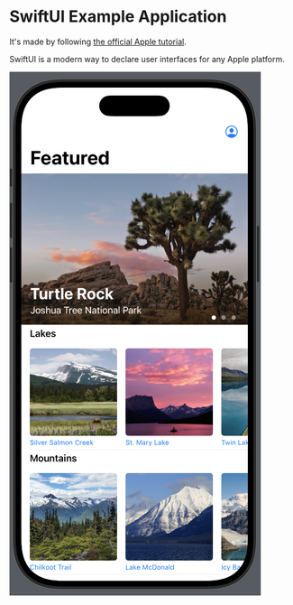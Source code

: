 # SwiftUI Example Application

It's made by following [the official Apple tutorial](https://developer.apple.com/tutorials/swiftui/).

SwiftUI is a modern way to declare user interfaces for any Apple platform.

![iOS App Screenshot](web/ios_screenshot_1.png)

